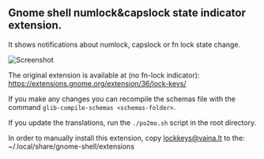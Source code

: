 ## Gnome shell numlock&capslock state indicator extension.

It shows notifications about numlock, capslock or fn lock state change.

![Screenshot](https://github.com/kazysmaster/gnome-shell-extension-lockkeys/raw/master/screenshot.png)

The original extension is available at (no fn-lock indicator): https://extensions.gnome.org/extension/36/lock-keys/

If you make any changes you can recompile the schemas file with the command `glib-compile-schemas <schemas-folder>`.

If you update the translations, run the `./po2mo.sh` script in the root directory.

In order to manually install this extension, copy lockkeys@vaina.lt to the:
~/.local/share/gnome-shell/extensions
